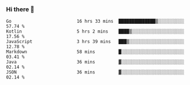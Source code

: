 ### Hi there 👋

<!--
**yeya24/yeya24** is a ✨ _special_ ✨ repository because its `README.md` (this file) appears on your GitHub profile.

Here are some ideas to get you started:

- 🔭 I’m currently working on ...
- 🌱 I’m currently learning ...
- 👯 I’m looking to collaborate on ...
- 🤔 I’m looking for help with ...
- 💬 Ask me about ...
- 📫 How to reach me: ...
- 😄 Pronouns: ...
- ⚡ Fun fact: ...
-->

<!--START_SECTION:waka-->

```text
Go                         16 hrs 33 mins  ██████████████▒░░░░░░░░░░   57.74 %
Kotlin                     5 hrs 2 mins    ████▒░░░░░░░░░░░░░░░░░░░░   17.56 %
JavaScript                 3 hrs 39 mins   ███▒░░░░░░░░░░░░░░░░░░░░░   12.78 %
Markdown                   58 mins         █░░░░░░░░░░░░░░░░░░░░░░░░   03.41 %
Java                       36 mins         ▓░░░░░░░░░░░░░░░░░░░░░░░░   02.14 %
JSON                       36 mins         ▓░░░░░░░░░░░░░░░░░░░░░░░░   02.14 %
```

<!--END_SECTION:waka-->
